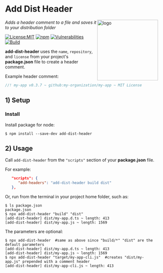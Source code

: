 # Add Dist Header
<img src=https://centerkey.com/graphics/center-key-logo.svg align=right width=200 alt=logo>

_Adds a header comment to a file and saves it to your distribution folder_

[![License:MIT](https://img.shields.io/badge/License-MIT-blue.svg)](https://github.com/center-key/add-dist-header/blob/main/LICENSE.txt)
[![npm](https://img.shields.io/npm/v/add-dist-header.svg)](https://www.npmjs.com/package/add-dist-header)
[![Vulnerabilities](https://snyk.io/test/github/center-key/add-dist-header/badge.svg)](https://snyk.io/test/github/center-key/add-dist-header)
[![Build](https://github.com/center-key/add-dist-header/workflows/build/badge.svg)](https://github.com/center-key/add-dist-header/actions?query=workflow%3Abuild)

**add-dist-header** uses the `name`, `repository`, and `license` from your
project's **package.json** file to create a header comment.

Example header comment:
```javascript
//! my-app v0.3.7 ~ github:my-organization/my-app ~ MIT License
```

## 1) Setup

### Install
Install package for node:
```shell
$ npm install --save-dev add-dist-header
```

## 2) Usage
Call `add-dist-header` from the `"scripts"` section of your **package.json** file.

For example:
```json
   "scripts": {
      "add-headers": "add-dist-header build dist"
   },
```

Or, run from the terminal in your project home folder, such as:
```shell
$ ls package.json
package.json
$ npx add-dist-header "build" "dist"
[add-dist-header] dist/my-app.d.ts ~ length: 413
[add-dist-header] dist/my-app.js ~ length: 1569
```

The parameters are optional:
```shell
$ npx add-dist-header  #same as above since "build/*" "dist" are the default parameters
[add-dist-header] dist/my-app.d.ts ~ length: 413
[add-dist-header] dist/my-app.js ~ length: 1569
$ npx add-dist-header "target/my-app-cli.js"  #creates "dist/my-app.js" prepended with a comment header
[add-dist-header] dist/my-app-cli.js ~ length: 413
```
